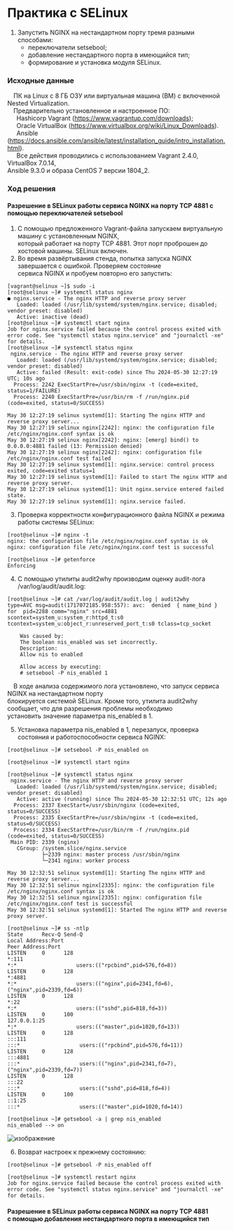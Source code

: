 # Практика с SELinux #
1. Запустить NGINX на нестандартном порту тремя разными способами:
   - переключатели setsebool;
   - добавление нестандартного порта в имеющийся тип;
   - формирование и установка модуля SELinux.
### Исходные данные ###
&ensp;&ensp;ПК на Linux c 8 ГБ ОЗУ или виртуальная машина (ВМ) с включенной Nested Virtualization.<br/>
&ensp;&ensp;Предварительно установленное и настроенное ПО:<br/>
&ensp;&ensp;&ensp;Hashicorp Vagrant (https://www.vagrantup.com/downloads);<br/>
&ensp;&ensp;&ensp;Oracle VirtualBox (https://www.virtualbox.org/wiki/Linux_Downloads).<br/>
&ensp;&ensp;&ensp;Ansible (https://docs.ansible.com/ansible/latest/installation_guide/intro_installation.html).<br/>
&ensp;&ensp;&ensp;Все действия проводились с использованием Vagrant 2.4.0, VirtualBox 7.0.14,<br/> Ansible 9.3.0 и образа CentOS 7 версии 1804_2.<br/> 
### Ход решения ###
#### Разрешение в SELinux работы сервиса NGINX на порту TCP 4881 с помощью переключателей setsebool ####
1. С помощью предложенного Vagrant-файла запускаем виртуальную машину с установленным NGINX,<br/>
который работает на порту TCP 4881. Этот порт проброшен до хостовой машины. SELinux включен.<br/>
2. Во время развёртывания стенда, попытка запуска NGINX завершается с ошибкой. Проверяем состояние <br/>
сервиса NGINX и пробуем повторно его запустить:<br/>
```shell
[vagrant@selinux ~]$ sudo -i
[root@selinux ~]# systemctl status nginx
● nginx.service - The nginx HTTP and reverse proxy server
   Loaded: loaded (/usr/lib/systemd/system/nginx.service; disabled; vendor preset: disabled)
   Active: inactive (dead)
[root@selinux ~]# systemctl start nginx
Job for nginx.service failed because the control process exited with error code. See "systemctl status nginx.service" and "journalctl -xe" for details.
[root@selinux ~]# systemctl status nginx
 nginx.service - The nginx HTTP and reverse proxy server
   Loaded: loaded (/usr/lib/systemd/system/nginx.service; disabled; vendor preset: disabled)
   Active: failed (Result: exit-code) since Thu 2024-05-30 12:27:19 UTC; 10s ago
  Process: 2242 ExecStartPre=/usr/sbin/nginx -t (code=exited, status=1/FAILURE)
  Process: 2240 ExecStartPre=/usr/bin/rm -f /run/nginx.pid (code=exited, status=0/SUCCESS)

May 30 12:27:19 selinux systemd[1]: Starting The nginx HTTP and reverse proxy server...
May 30 12:27:19 selinux nginx[2242]: nginx: the configuration file /etc/nginx/nginx.conf syntax is ok
May 30 12:27:19 selinux nginx[2242]: nginx: [emerg] bind() to 0.0.0.0:4881 failed (13: Permission denied)
May 30 12:27:19 selinux nginx[2242]: nginx: configuration file /etc/nginx/nginx.conf test failed
May 30 12:27:19 selinux systemd[1]: nginx.service: control process exited, code=exited status=1
May 30 12:27:19 selinux systemd[1]: Failed to start The nginx HTTP and reverse proxy server.
May 30 12:27:19 selinux systemd[1]: Unit nginx.service entered failed state.
May 30 12:27:19 selinux systemd[1]: nginx.service failed.
```
3. Проверка корректности конфигурационного файла NGINX и режима работы системы SELinux:<br/>
```shell
[root@selinux ~]# nginx -t
nginx: the configuration file /etc/nginx/nginx.conf syntax is ok
nginx: configuration file /etc/nginx/nginx.conf test is successful

[root@selinux ~]# getenforce
Enforcing
```
4. С помощью утилиты audit2why производим оценку audit-лога /var/log/audit/audit.log:<br/>
```shell
[root@selinux ~]# cat /var/log/audit/audit.log | audit2why
type=AVC msg=audit(1717072185.958:557): avc:  denied  { name_bind } for  pid=2288 comm="nginx" src=4881 scontext=system_u:system_r:httpd_t:s0 tcontext=system_u:object_r:unreserved_port_t:s0 tclass=tcp_socket

	Was caused by:
	The boolean nis_enabled was set incorrectly. 
	Description:
	Allow nis to enabled

	Allow access by executing:
	# setsebool -P nis_enabled 1
```
&ensp;&ensp;В ходе анализа содержимого лога установлено, что запуск сервиса NGINX на нестандартном порту<br/>
блокируется системой SELinux. Кроме того, утилита audit2why сообщает, что для разрешения проблемы необходимо<br/>
установить значение параметра nis_enabled в 1.<br/>

5. Установка параметра nis_enabled в 1, перезапуск, проверка состояния и работоспособности сервиса NGINX:<br/>
```shell
[root@selinux ~]# setsebool -P nis_enabled on

[root@selinux ~]# systemctl start nginx

[root@selinux ~]# systemctl status nginx
 nginx.service - The nginx HTTP and reverse proxy server
   Loaded: loaded (/usr/lib/systemd/system/nginx.service; disabled; vendor preset: disabled)
   Active: active (running) since Thu 2024-05-30 12:32:51 UTC; 12s ago
  Process: 2337 ExecStart=/usr/sbin/nginx (code=exited, status=0/SUCCESS)
  Process: 2335 ExecStartPre=/usr/sbin/nginx -t (code=exited, status=0/SUCCESS)
  Process: 2334 ExecStartPre=/usr/bin/rm -f /run/nginx.pid (code=exited, status=0/SUCCESS)
 Main PID: 2339 (nginx)
   CGroup: /system.slice/nginx.service
           ├─2339 nginx: master process /usr/sbin/nginx
           └─2341 nginx: worker process

May 30 12:32:51 selinux systemd[1]: Starting The nginx HTTP and reverse proxy server...
May 30 12:32:51 selinux nginx[2335]: nginx: the configuration file /etc/nginx/nginx.conf syntax is ok
May 30 12:32:51 selinux nginx[2335]: nginx: configuration file /etc/nginx/nginx.conf test is successful
May 30 12:32:51 selinux systemd[1]: Started The nginx HTTP and reverse proxy server.

[root@selinux ~]# ss -ntlp
State      Recv-Q Send-Q                                                                                             Local Address:Port                                                                                                            Peer Address:Port              
LISTEN     0      128                                                                                                            *:111                                                                                                                        *:*                   users:(("rpcbind",pid=576,fd=8))
LISTEN     0      128                                                                                                            *:4881                                                                                                                       *:*                   users:(("nginx",pid=2341,fd=6),("nginx",pid=2339,fd=6))
LISTEN     0      128                                                                                                            *:22                                                                                                                         *:*                   users:(("sshd",pid=818,fd=3))
LISTEN     0      100                                                                                                    127.0.0.1:25                                                                                                                         *:*                   users:(("master",pid=1020,fd=13))
LISTEN     0      128                                                                                                           :::111                                                                                                                       :::*                   users:(("rpcbind",pid=576,fd=11))
LISTEN     0      128                                                                                                           :::4881                                                                                                                      :::*                   users:(("nginx",pid=2341,fd=7),("nginx",pid=2339,fd=7))
LISTEN     0      128                                                                                                           :::22                                                                                                                        :::*                   users:(("sshd",pid=818,fd=4))
LISTEN     0      100                                                                                                          ::1:25                                                                                                                        :::*                   users:(("master",pid=1020,fd=14))

[root@selinux ~]# getsebool -a | grep nis_enabled
nis_enabled --> on
```
![изображение](https://github.com/DemBeshtau/12_1_DZ/assets/149678567/7ab46b3d-90b0-41dc-9a6d-02099d612a1f)

6. Возврат настроек к прежнему состоянию:<br/>
```shell
[root@selinux ~]# getsebool -P nis_enabled off

[root@selinux ~]# systemctl restart nginx
Job for nginx.service failed because the control process exited with error code. See "systemctl status nginx.service" and "journalctl -xe" for details.
```
#### Разрешение в SELinux работы сервиса NGINX на порту TCP 4881<br/> с помощью добавления нестандартного порта в имеющийся тип ####



